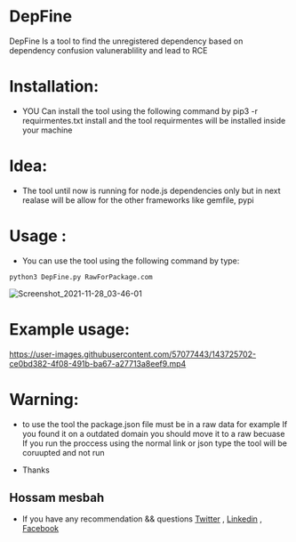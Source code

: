 # DepFine
DepFine Is a tool to find the unregistered dependency based on dependency confusion valunerablility and lead to RCE

# Installation:

* YOU Can install the tool using the following command by pip3 -r requirmentes.txt install and the tool requirmentes will be installed inside your machine

# Idea:

* The tool until now is running for node.js dependencies only but in next realase will be allow for the other frameworks like gemfile, pypi

# Usage :

* You can use the tool using the following command by type:

```
python3 DepFine.py RawForPackage.com
```

![Screenshot_2021-11-28_03-46-01](https://user-images.githubusercontent.com/57077443/143725785-11bc3a51-5b5f-4afb-8168-1ba7ebe66486.png)


# Example usage:



https://user-images.githubusercontent.com/57077443/143725702-ce0bd382-4f08-491b-ba67-a27713a8eef9.mp4

# Warning:
* to use the tool the package.json file must be in a raw data for example If you found it on a outdated domain you should move it to a raw becuase If you run the proccess using the normal link or json type the tool will be coruupted and not run

* Thanks

## Hossam mesbah
* If you have any recommendation && questions [Twitter](https://twitter.com/m359ah) , [Linkedin](https://www.linkedin.com/in/m359ah/) , [Facebook](https://www.facebook.com/m359ah)



